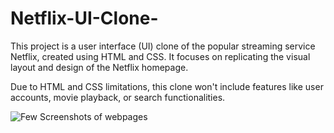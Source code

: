 # Netflix-UI-Clone-
This project is a user interface (UI) clone of the popular streaming service Netflix, created using HTML and CSS. It focuses on replicating the visual layout and design of the Netflix homepage.

Due to HTML and CSS limitations, this clone won't include features like user accounts, movie playback, or search functionalities.
 
![Few Screenshots of webpages](https://github.com/dharmendra9997/Netflix-UI-Clone-/tree/main/Assets/Screenshots)
